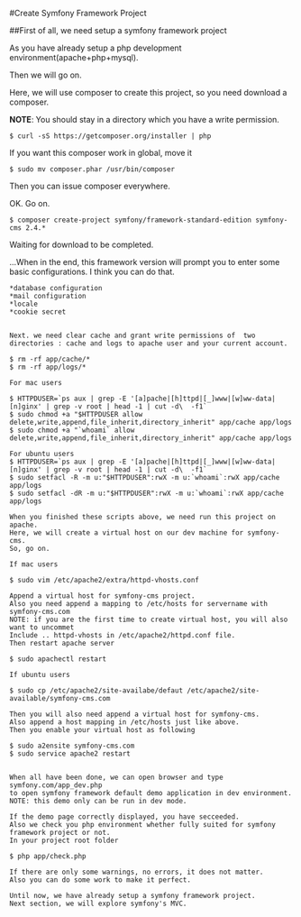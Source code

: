 #Create Symfony Framework Project

##First of all, we need setup a symfony framework project

As you have already  setup a php development environment(apache+php+mysql).
	
Then we will go on.

Here, we will use composer to create this project, so you need download a composer.

**NOTE**: You should stay in a directory which you have a write permission.

```	
$ curl -sS https://getcomposer.org/installer | php
```

If you want this composer work in global, move it

```
$ sudo mv composer.phar /usr/bin/composer
```

Then you can issue composer everywhere.

OK. Go on.

```
$ composer create-project symfony/framework-standard-edition symfony-cms 2.4.*
```

Waiting for download to be completed.

...When in the end, this framework version will prompt you to enter some basic configurations. I think you can do that.
	
	*database configuration
	*mail configuration
	*locale
	*cookie secret
	

	Next. we need clear cache and grant write permissions of  two directories : cache and logs to apache user and your current account.
	
	$ rm -rf app/cache/*
	$ rm -rf app/logs/*

	For mac users
	
	$ HTTPDUSER=`ps aux | grep -E '[a]pache|[h]ttpd|[_]www|[w]ww-data|[n]ginx' | grep -v root | head -1 | cut -d\  -f1`
	$ sudo chmod +a "$HTTPDUSER allow delete,write,append,file_inherit,directory_inherit" app/cache app/logs
	$ sudo chmod +a "`whoami` allow delete,write,append,file_inherit,directory_inherit" app/cache app/logs
	
	For ubuntu users
	$ HTTPDUSER=`ps aux | grep -E '[a]pache|[h]ttpd|[_]www|[w]ww-data|[n]ginx' | grep -v root | head -1 | cut -d\  -f1`
	$ sudo setfacl -R -m u:"$HTTPDUSER":rwX -m u:`whoami`:rwX app/cache app/logs
	$ sudo setfacl -dR -m u:"$HTTPDUSER":rwX -m u:`whoami`:rwX app/cache app/logs

	When you finished these scripts above, we need run this project on apache.
	Here, we will create a virtual host on our dev machine for symfony-cms.
	So, go on.

	If mac users
	
	$ sudo vim /etc/apache2/extra/httpd-vhosts.conf
	
	Append a virtual host for symfony-cms project.	
	Also you need append a mapping to /etc/hosts for servername with symfony-cms.com
	NOTE: if you are the first time to create virtual host, you will also want to uncommet
	Include .. httpd-vhosts in /etc/apache2/httpd.conf file.
	Then restart apache server

	$ sudo apachectl restart
	
	If ubuntu users

	$ sudo cp /etc/apache2/site-availabe/defaut /etc/apache2/site-available/symfony-cms.com
	
	Then you will also need append a virtual host for symfony-cms.
	Also append a host mapping in /etc/hosts just like above.
	Then you enable your virtual host as following

	$ sudo a2ensite symfony-cms.com
	$ sudo service apache2 restart
	
	
	When all have been done, we can open browser and type symfony.com/app_dev.php
  	to open symfony framework default demo application in dev environment.
	NOTE: this demo only can be run in dev mode.

	If the demo page correctly displayed, you have secceeded.
	Also we check you php environment whether fully suited for symfony framework project or not.
	In your project root folder
	
	$ php app/check.php

	If there are only some warnings, no errors, it does not matter. 
	Also you can do some work to make it perfect.
	
	Until now, we have already setup a symfony framework project.
	Next section, we will explore symfony's MVC.
	

	
